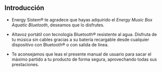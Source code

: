 ## Introducción

* Energy Sistem® te agradece que hayas adquirido el *Energy Music Box Aquatic Bluetooth*, deseamos que lo disfrutes.

* Altavoz portátil con tecnología Bluetooth® resistente al agua. Disfruta de tu música sin cables gracias a su batería recargable desde cualquier dispositivo con Bluetooth® o con salida de linea.

* Te aconsejamos que leas el presente manual de usuario para sacar el máximo partido a tu producto de forma segura, aprovechando todas sus prestaciones.


